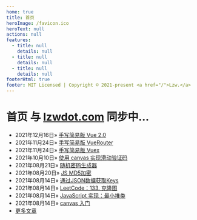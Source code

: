 ```yaml
---
home: true
title: 首页
heroImage: /favicon.ico
heroText: null
actions: null
features:
  - title: null
    details: null
  - title: null
    details: null
  - title: null
    details: null
footerHtml: true
footer: MIT Licensed | Copyright © 2021-present <a href="/">Lzw.</a>
---
```

# 首页 <span class="el-link el-link--info"><span class="el-link--inner">与 <a href="//lzwdot.com/blog/">lzwdot.com</a> 同步中...</span></span>

- <span class="date">2021年12月16日</span>&raquo; [手写简易版 Vue 2.0](/blog/frame/vue-study/28654.md)    
- <span class="date">2021年11月24日</span>&raquo; [手写简易版 VueRouter](/blog/frame/vue-study/27988.md)    
- <span class="date">2021年11月24日</span>&raquo; [手写简易版 Vuex](/blog/frame/vue-study/27990.md)    
- <span class="date">2021年10月10日</span>&raquo; [使用 canvas 实现滑动验证码](/blog/program/demos/27987.md)    
- <span class="date">2021年08月21日</span>&raquo; [随机密码生成器](/blog/product/tools/27986.md)    
- <span class="date">2021年08月20日</span>&raquo; [JS MD5加密](/blog/product/tools/27985.md)    
- <span class="date">2021年08月14日</span>&raquo; [通过JSON数据获取Keys](/blog/product/tools/27984.md)    
- <span class="date">2021年08月14日</span>&raquo; [LeetCode：133. 克隆图](/blog/program/algorithm/27969.md)    
- <span class="date">2021年08月14日</span>&raquo; [JavaScript 实现：最小堆类](/blog/program/algorithm/27970.md)    
- <span class="date">2021年08月14日</span>&raquo; [canvas 入门](/blog/program/charts/27971.md)    
- [更多文章](/blog/pages/archive)   
